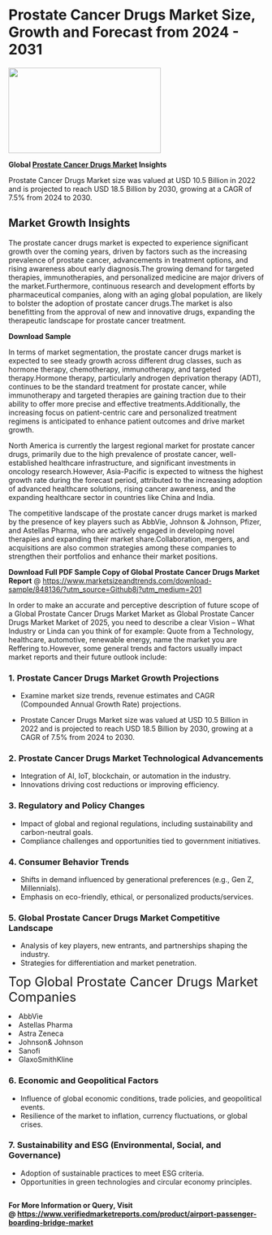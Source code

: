 <H1>Prostate Cancer Drugs Market Size, Growth and Forecast from 2024 - 2031</H1><img class="aligncenter size-medium wp-image-584254" src="https://thirdeyenews.in/wp-content/uploads/2024/09/Global-Market-Research-300x168.jpeg" alt="" width="300" height="168" /><p><strong>Global&nbsp;<a href="https://www.marketsizeandtrends.com/download-sample/848136/?utm_source=Github8j?utm_medium=201">Prostate Cancer Drugs Market</a> Insights</strong></p><p>Prostate Cancer Drugs Market size was valued at USD 10.5 Billion in 2022 and is projected to reach USD 18.5 Billion by 2030, growing at a CAGR of 7.5% from 2024 to 2030.</p><p><h2>Market Growth Insights</h2> <p>The prostate cancer drugs market is expected to experience significant growth over the coming years, driven by factors such as the increasing prevalence of prostate cancer, advancements in treatment options, and rising awareness about early diagnosis.The growing demand for targeted therapies, immunotherapies, and personalized medicine are major drivers of the market.Furthermore, continuous research and development efforts by pharmaceutical companies, along with an aging global population, are likely to bolster the adoption of prostate cancer drugs.The market is also benefitting from the approval of new and innovative drugs, expanding the therapeutic landscape for prostate cancer treatment.</p> <p><strong>Download Sample</strong></p> <p>In terms of market segmentation, the prostate cancer drugs market is expected to see steady growth across different drug classes, such as hormone therapy, chemotherapy, immunotherapy, and targeted therapy.Hormone therapy, particularly androgen deprivation therapy (ADT), continues to be the standard treatment for prostate cancer, while immunotherapy and targeted therapies are gaining traction due to their ability to offer more precise and effective treatments.Additionally, the increasing focus on patient-centric care and personalized treatment regimens is anticipated to enhance patient outcomes and drive market growth.</p> <p>North America is currently the largest regional market for prostate cancer drugs, primarily due to the high prevalence of prostate cancer, well-established healthcare infrastructure, and significant investments in oncology research.However, Asia-Pacific is expected to witness the highest growth rate during the forecast period, attributed to the increasing adoption of advanced healthcare solutions, rising cancer awareness, and the expanding healthcare sector in countries like China and India.</p> <p>The competitive landscape of the prostate cancer drugs market is marked by the presence of key players such as AbbVie, Johnson & Johnson, Pfizer, and Astellas Pharma, who are actively engaged in developing novel therapies and expanding their market share.Collaboration, mergers, and acquisitions are also common strategies among these companies to strengthen their portfolios and enhance their market positions.</p> <p><span class=""><strong>Download Full PDF Sample Copy of Global Prostate Cancer Drugs Market Report</strong> @ <a href="https://www.marketsizeandtrends.com/download-sample/848136/?utm_source=Github8j?utm_medium=201" target="_blank">https://www.marketsizeandtrends.com/download-sample/848136/?utm_source=Github8j?utm_medium=201</a></span></p><p>In order to make an accurate and perceptive description of future scope of a Global&nbsp;Prostate Cancer Drugs Market Market as Global&nbsp;Prostate Cancer Drugs Market Market of 2025, you need to describe a clear Vision &ndash; What Industry or Linda can you think of for example: Quote from a Technology, healthcare, automotive, renewable energy, name the market you are Reffering to.However, some general trends and factors usually impact market reports and their future outlook include:</p><h3>1.&nbsp;<strong>Prostate Cancer Drugs Market Growth Projections</strong></h3><ul><li>Examine market size trends, revenue estimates and CAGR (Compounded Annual Growth Rate) projections.</li><li><p>Prostate Cancer Drugs Market size was valued at USD 10.5 Billion in 2022 and is projected to reach USD 18.5 Billion by 2030, growing at a CAGR of 7.5% from 2024 to 2030.</p></li></ul><h3>2.&nbsp;<strong>Prostate Cancer Drugs Market Technological Advancements</strong></h3><ul><li>Integration of AI, IoT, blockchain, or automation in the industry.</li><li>Innovations driving cost reductions or improving efficiency.</li></ul><h3>3.&nbsp;<strong>Regulatory and Policy Changes</strong></h3><ul><li>Impact of global and regional regulations, including sustainability and carbon-neutral goals.</li><li>Compliance challenges and opportunities tied to government initiatives.</li></ul><h3>4.&nbsp;<strong>Consumer Behavior Trends</strong></h3><ul><li>Shifts in demand influenced by generational preferences (e.g., Gen Z, Millennials).</li><li>Emphasis on eco-friendly, ethical, or personalized products/services.</li></ul><h3>5.&nbsp;<strong>Global Prostate Cancer Drugs Market Competitive Landscape</strong></h3><ul><li>Analysis of key players, new entrants, and partnerships shaping the industry.</li><li>Strategies for differentiation and market penetration.</li></ul><p data-pm-slice="1 1 []"><span style="color: inherit; font-family: inherit; font-size: 25px;">Top Global Prostate Cancer Drugs Market Companies</span></p><div class="" data-test-id=""><p><li>AbbVie</li><li> Astellas Pharma</li><li> Astra Zeneca</li><li> Johnson& Johnson</li><li> Sanofi</li><li> GlaxoSmithKline</li></p></div><h3>6.&nbsp;<strong>Economic and Geopolitical Factors</strong></h3><ul><li>Influence of global economic conditions, trade policies, and geopolitical events.</li><li>Resilience of the market to inflation, currency fluctuations, or global crises.</li></ul><h3>7.&nbsp;<strong>Sustainability and ESG (Environmental, Social, and Governance)</strong></h3><ul><li>Adoption of sustainable practices to meet ESG criteria.</li><li>Opportunities in green technologies and circular economy principles.</li></ul><h2><strong style="font-size: 14px;">For More Information or Query, Visit @&nbsp;</strong><a style="background-color: #ffffff; font-size: 14px;" href="https://www.marketsizeandtrends.com/report/prostate-cancer-drugs-market/" target="_blank">https://www.verifiedmarketreports.com/product/airport-passenger-boarding-bridge-market</a></h2>
